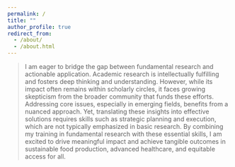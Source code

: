 ```yaml
---
permalink: /
title: ""
author_profile: true
redirect_from: 
  - /about/
  - /about.html
---
```



> I am eager to bridge the gap between fundamental research and actionable application. Academic research is intellectually fulfilling and fosters deep thinking and understanding. However, while its impact often remains within scholarly circles, it faces growing skepticism from the broader community that funds these efforts. Addressing core issues, especially in emerging fields, benefits from a nuanced approach. Yet, translating these insights into effective solutions requires skills such as strategic planning and execution, which are not typically emphasized in basic research. By combining my training in fundamental research with these essential skills, I am excited to drive meaningful impact and achieve tangible outcomes in sustainable food production, advanced healthcare, and equitable access for all.


<!-- # My Background

As an undergraduate in Bangalore, India, I was captivated by the idea of bacteria as engineerable machines that can be harnessed to solve global problems. This interest motivated me to co-found the first iGEM (international Genetically Engineered Machines) team at our institute. It was a challenging and rewarding experience, involving countless hours of brainstorming and designing our genetically engineered system. We successfully secured funding and lab space, ultimately presenting our work at the iGEM competition in Boston. This effort laid the groundwork for future teams, who have since won gold medals and received special nominations.

My academic journey has continued to focus on bacteria in communities and their interactions within different environments, such as the human gut. For my MS thesis, I explored the human gut microbiome, establishing a cost-effective Nanopore sequencing system that facilitated collaboration with local doctors in India.

Building on my interest in studying bacterial communities, I started my PhD in Lausanne. I study gut microbiome diversity and its evolution. I employ a multidisciplinary approach that integrates field sampling, bioinformatics, and synthetic microbial communities in our honeybee laboratory model. I am particularly excited about cutting-edge sequencing and bacterial community engineering techniques and have successfully integrated Metagenomics using Illumina, Nanopore and PacBio sequencing in my research. -->